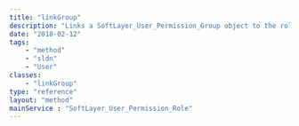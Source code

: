 ```yaml
---
title: "linkGroup"
description: "Links a SoftLayer_User_Permission_Group object to the role. "
date: "2018-02-12"
tags:
    - "method"
    - "sldn"
    - "User"
classes:
    - "linkGroup"
type: "reference"
layout: "method"
mainService : "SoftLayer_User_Permission_Role"
---
```

